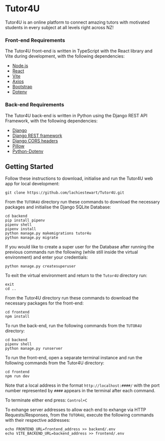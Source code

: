 # Tutor4U
Tutor4U is an online platform to connect amazing tutors with motivated students in every subject at all levels right across NZ!


### Front-end Requirements

The Tutor4U front-end is written in TypeScript with the React library and Vite during development, with the following dependencies:

+ [Node.js](https://nodejs.org/)
+ [React](https://facebook.github.io/react/)
+ [Vite](https://vitejs.dev/)
+ [Axios](https://axios-http.com/)
+ [Bootstrap](https://getbootstrap.com/)
+ [Dotenv](https://www.npmjs.com/package/dotenv)


### Back-end Requirements

The Tutor4U back-end is written in Python using the Django REST API Framework, with the following dependencies:

+ [Django](https://www.djangoproject.com/)
+ [Django REST framework](https://www.django-rest-framework.org/)
+ [Django CORS headers](https://pypi.org/project/django-cors-headers/)
+ [Pillow](https://python-pillow.org/)
+ [Python-Dotenv](https://pypi.org/project/python-dotenv/)


## Getting Started

Follow these instructions to download, initialise and run the Tutor4U web app for local development:

    git clone https://github.com/lachiestewart/Tutor4U.git
    
From the `TUTOR4U` directory run these commands to download the necessary packages and initialise the Django SQLite Database:
    
    cd backend
    pip install pipenv
    pipenv shell
    pipenv install
    python manage.py makemigrations tutor4u
    python manage.py migrate

If you would like to create a super user for the Database after running the previous commands run the following (while still inside the virtual environment) and enter your credentials: 

    python manage.py createsuperuser

To exit the virtual environment and return to the `Tutor4U` directory run:

    exit
    cd ..

From the Tutor4U directory run these commands to download the necessary packages for the front-end:

    cd frontend
    npm install

To run the back-end, run the following commands from the `TUTOR4U` directory:

    cd backend 
    pipenv shell
    python manage.py runserver

To run the front-end, open a separate terminal instance and run the following commands from the Tutor4U directory:

    cd frontend 
    npm run dev

Note that a local address in the format `http://localhost:####/` with the port number represented by `####` appears in the terminal after each command.

To terminate either end press: 
    `Control+C`

To exhange server addresses to allow each end to exhange via HTTP Requests/Responses, from the `TUTOR4U`, execute the following commands with their respective addresses:

    echo FRONTEND_URL=frontend_address >> backend/.env
    echo VITE_BACKEND_URL=backend_address >> frontend/.env






